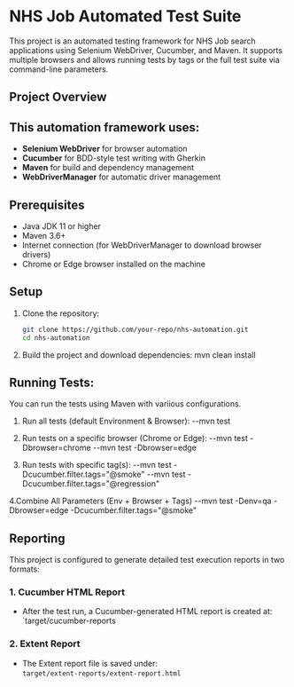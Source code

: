 # NHS Job  Automated Test Suite
This project is an automated testing framework for NHS Job search applications using Selenium WebDriver, Cucumber, and Maven.
It supports multiple browsers and allows running tests by tags or the full test suite via command-line parameters.

## Project Overview
This automation framework uses:
- 
- **Selenium WebDriver** for browser automation
- **Cucumber** for BDD-style test writing with Gherkin
- **Maven** for build and dependency management
- **WebDriverManager** for automatic driver management

## Prerequisites
- Java JDK 11 or higher
- Maven 3.6+
- Internet connection (for WebDriverManager to download browser drivers)
- Chrome or Edge browser installed on the machine


## Setup

1. Clone the repository:
   ```bash
   git clone https://github.com/your-repo/nhs-automation.git
   cd nhs-automation
   
2. Build the project and download dependencies:
   mvn clean install

## Running Tests:
You can run the tests using Maven with variious configurations.
1. Run all tests (default Environment & Browser):
 --mvn test

2. Run tests on a specific browser (Chrome or Edge):
 --mvn test -Dbrowser=chrome
 --mvn test -Dbrowser=edge

3. Run tests with specific tag(s):
--mvn test -Dcucumber.filter.tags="@smoke"
--mvn test -Dcucumber.filter.tags="@regression"

4.Combine All Parameters (Env + Browser + Tags)
--mvn test -Denv=qa -Dbrowser=edge -Dcucumber.filter.tags="@smoke"

## Reporting

This project is configured to generate detailed test execution reports in two formats:

### 1. Cucumber HTML Report
- After the test run, a Cucumber-generated HTML report is created at:  
  `target/cucumber-reports 

### 2. Extent Report
- The Extent report file is saved under:  
  `target/extent-reports/extent-report.html`





